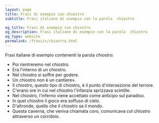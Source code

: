 ```yaml
---
layout: page
title: Frasi di esempio con chiostro 
subtitle: Frasi italiane di esempio con la parola  chiostro

og_title: Frasi di esempio con chiostro 
og_description: Frasi italiane di esempio con la parola  chiostro
og_type: website
permalink: /frasi/c/chiostro.html
---
```


Frasi italiane di esempio contenenti la parola chiostro:


- Poi rientreremo nel chiostro.
- Era l'interno di un chiostro.
- Nel chiostro si soffre per godere.
- Un chiostro non è un cantiere».
- Il chiostro, questo tipo di chiostro, è il punto d'intersezione del terrore.
- C'erano ore in cui nel chiostro l'infanzia sprizzava scintille.
- Nel chiostro, l'inferno viene accettato come anticipo sul paradiso.
- In quel chiostro il gioco era soffuso di cielo.
- D'altronde, quello che il chiostro sa il mondo.
- Questa caverna, che veniva chiamata coro, comunicava col chiostro attraverso un corridoio.
